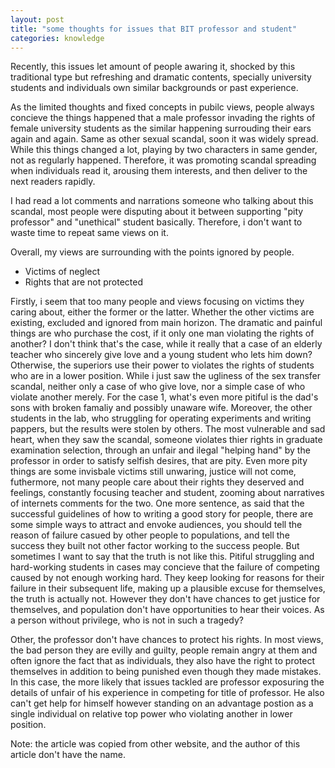 ```yaml
---
layout: post
title: "some thoughts for issues that BIT professor and student"
categories: knowledge
---
```


Recently, this issues let amount of people awaring it, shocked by this traditional type but refreshing and dramatic contents, specially university students and individuals own similar backgrounds or past experience.

As the limited thoughts and fixed concepts in pubilc views, people always concieve the things happened that a male professor invading the rights of female university students as the similar happening surrouding their ears again and again. Same as other sexual scandal, soon it was widely spread. While this things changed a lot, playing by two characters in same gender, not as regularly happened. Therefore, it was promoting scandal spreading when individuals read it, arousing them interests, and then deliver to the next readers rapidly.

I had read a lot comments and narrations someone who talking about this scandal, most people were disputing about it between supporting "pity professor" and "unethical" student basically. Therefore, i don't want to waste time to repeat same views on it. 

Overall, my views are surrounding with the points ignored by people.
- Victims of neglect
- Rights that are not protected

Firstly, i seem that too many people and views focusing on victims they caring about, either the former or the latter. Whether the other victims are existing, excluded and ignored from main horizon. The dramatic and painful things are who purchase the cost, if it only one man violating the rights of another? I don't think that's the case, while it really that a case of an elderly teacher who sincerely give love and a young student who lets him down? Otherwise, the superiors use their power to violates the rights of students who are in a lower position. While i just saw the ugliness of the sex transfer scandal, neither only a case of who give love, nor a simple case of who violate another merely. For the case 1, what's even more pitiful is the dad's sons with broken famaliy and possibly unaware wife. Moreover, the other students in the lab, who struggling for operating experiments and writing pappers, but the results were stolen by others. The most vulnerable and sad heart, when they saw the scandal, someone violates thier rights in graduate examination selection, through an unfair and ilegal "helping hand" by the professor in order to satisfy selfish desires, that are pity. Even more pity things are some invisbale victims still unwaring, justice will not come, futhermore, not many people care about their rights they deserved and feelings, constantly focusing teacher and student, zooming about narratives of internets comments for the two. One more sentence, as said that the successful guidelines of how to writing a good story for people, there are some simple ways to attract and envoke audiences, you should tell the reason of failure casued by other people to populations, and tell the success they built not other factor working to the success people. But sometimes I want to say that the truth is not like this. Pitiful struggling and hard-working students in cases may concieve that the failure of competing caused by not enough working hard. They keep looking for reasons for their failure in their subsequent life, making up a plausible excuse for themselves, the truth is actually not. However they don't have chances to get justice for themselves, and population don't have opportunities to hear their voices. As a person without privilege, who is not in such a tragedy?

Other, the professor don't have chances to protect his rights. In most views, the bad person they are evilly and guilty, people remain angry at them and often ignore the fact that as individuals, they also have the right to protect themselves in addition to being punished even though they made mistakes. In this case, the more likely that issues tackled are professor exposuring the details of unfair of his experience in competing for title of professor. He also can't get help for himself however standing on an advantage postion as a single individual on relative top power who violating another in lower position.

Note: the article was copied from other website, and the author of this article don't have the name.